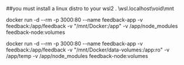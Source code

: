 ##you must install a linux distro to your wsl2 .
\\wsl.localhost\void\mnt

docker run -d --rm -p 3000:80 --name feedback-app -v feedback:/app/feedback -v "/mnt/Docker:/app" -v /app/node_modules feedback-node:volumes

docker run -d --rm -p 3000:80 --name feedback-app -v feedback:/app/feedback -v "/mnt/Docker/data-volumes:/app:ro" -v /app/temp -v /app/node_modules
 feedback-node:volumes